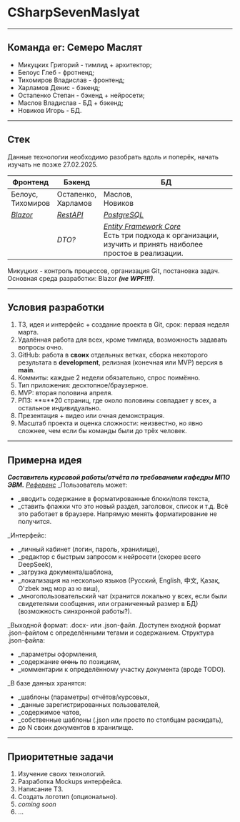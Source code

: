 # CSharpSevenMaslyat
---
## Команда er: Семеро Маслят

- Микуцких Григорий - тимлид + архитектор;
- Белоус Глеб - фротненд;
- Тихомиров Владислав - фронтенд;
- Харламов Денис - бэкенд;
- Остапенко Степан - бэкенд + нейросети;
- Маслов Владислав - БД + бэкенд;
- Новиков Игорь - БД.
---
## Стек
Данные технологии необходимо разобрать вдоль и поперёк, начать изучать не позже 27.02.2025.

| Фронтенд                                             | Бэкенд                                                               | БД                                                                                                                                                      |
| ---------------------------------------------------- | -------------------------------------------------------------------- | ------------------------------------------------------------------------------------------------------------------------------------------------------- |
| Белоус,<br>Тихомиров                                 | Остапенко,<br>Харламов                                               | Маслов,<br>Новиков                                                                                                                                      |
| [_Blazor_](https://metanit.com/sharp/blazor/1.1.php) | [_RestAPI_](https://tproger.ru/translations/restful-service-asp-net) | [_PostgreSQL_](https://metanit.com/sharp/efcore/7.3.php)                                                                                                |
|                                                      | _DTO?_                                                               | [_Entity Framework Core_](https://metanit.com/sharp/efcore/1.1.php)<br>Есть три подхода к организации, изучить и принять наиболее простое в реализации. |

Микуцких - контроль процессов, организация Git, постановка задач.
Основная среда разработки: Blazor ___(не WPF!!!)___.

---
## Условия разработки
1. ТЗ, идея и интерфейс + создание проекта в Git, срок: первая неделя марта.
2. Удалённая работа для всех, кроме тимлида, возможность задавать вопросы очно.
3. GitHub: работа в **своих** отдельных ветках, сборка некоторого результата в **development**, релизная (конечная или MVP) версия в **main**.
4. Коммиты: каждые 2 недели обязательно, спрос поимённо.
5. Тип приложения: десктопное/браузерное.
6. MVP: вторая половина апреля.
7. РПЗ: **≈**20 страниц, где около половины совпадает у всех, а остальное индивидуально.
8. Презентация + видео или очная демонстрация.
9. Масштаб проекта и оценка сложности: неизвестно, но явно сложнее, чем если бы команды были до трёх человек.
---
## Примерна идея

_**Составитель курсовой работы/отчёта по требованиям кафедры МПО ЭВМ.**_
[_Референс_](https://abcdoffice.com/ru/create/docx-create.html)
_Пользователь может:
- _вводить содержание в форматированные блоки/поля текста,
- _ставить флажки что это новый раздел, заголовок, список и т.д.
Всё это работает в браузере. Напрямую менять форматирование не получится.

_Интерфейс: 
- _личный кабинет (логин, пароль, хранилище),
- _редактор с быстрым запросом к нейросети (скорее всего DeepSeek), 
- _загрузка документа/шаблона, 
- _локализация на несколько языков (Русский, English, 中文, Қазақ, O'zbek энд мор аз ю виш), 
- _многопользовательский чат (хранится локально у всех, если были свидетелями сообщения, или ограниченный размер в БД) (возможность синхронной работы?).

_Выходной формат: .docx- или .json-файл. 
Доступен входной формат .json-файлом с определёнными тегами и содержанием.
Структура .json-файла: 
- _параметры оформления, 
- _содержание ~~огонь~~ по позициям,
- _комментарии к определённому участку документа (вроде TODO).

_В базе данных хранятся:
- _шаблоны (параметры) отчётов/курсовых,
- _данные зарегистрированных пользователей,
- _содержимое чатов,
- _собственные шаблоны (.json или просто по столбцам раскидать), 
- до N своих документов в хранилище.
---
## Приоритетные задачи
1. Изучение своих технологий.
2. Разработка Mockups интерфейса.
3. Написание ТЗ.
4. Создать логотип (опционально).
5. _coming soon_
6. ...
